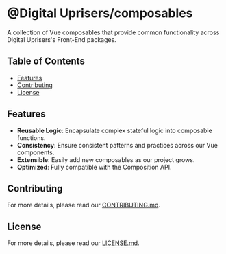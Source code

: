 # @Digital Uprisers/composables

A collection of Vue composables that provide common functionality across Digital Uprisers's Front-End packages.

## Table of Contents

- [Features](#features)
- [Contributing](#contributing)
- [License](#license)

## Features

- **Reusable Logic**: Encapsulate complex stateful logic into composable functions.
- **Consistency**: Ensure consistent patterns and practices across our Vue components.
- **Extensible**: Easily add new composables as our project grows.
- **Optimized**: Fully compatible with the Composition API.

## Contributing

For more details, please read our [CONTRIBUTING.md](CONTRIBUTING.md).

## License

For more details, please read our [LICENSE.md](LICENSE.md).
